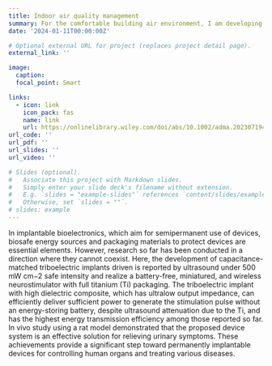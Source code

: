 ```yaml
---
title: Indoor air quality management
summary: For the comfortable building air environment, I am developing novel air quality management system with electrostatic technology. 
date: '2024-01-11T00:00:00Z'

# Optional external URL for project (replaces project detail page).
external_link: ''

image:
  caption:   
  focal_point: Smart

links:
  - icon: link
    icon_pack: fas
    name: link
    url: https://onlinelibrary.wiley.com/doi/abs/10.1002/adma.202307194
url_code: ''
url_pdf: ''
url_slides: ''
url_video: ''

# Slides (optional).
#   Associate this project with Markdown slides.
#   Simply enter your slide deck's filename without extension.
#   E.g. `slides = "example-slides"` references `content/slides/example-slides.md`.
#   Otherwise, set `slides = ""`.
# slides: example
---
```


In implantable bioelectronics, which aim for semipermanent use of devices, biosafe energy sources and packaging materials to protect devices are essential elements. However, research so far has been conducted in a direction where they cannot coexist. Here, the development of capacitance-matched triboelectric implants driven is reported by ultrasound under 500 mW cm−2 safe intensity and realize a battery-free, miniatured, and wireless neurostimulator with full titanium (Ti) packaging. The triboelectric implant with high dielectric composite, which has ultralow output impedance, can efficiently deliver sufficient power to generate the stimulation pulse without an energy-storing battery, despite ultrasound attenuation due to the Ti, and has the highest energy transmission efficiency among those reported so far. In vivo study using a rat model demonstrated that the proposed device system is an effective solution for relieving urinary symptoms. These achievements provide a significant step toward permanently implantable devices for controlling human organs and treating various diseases.
